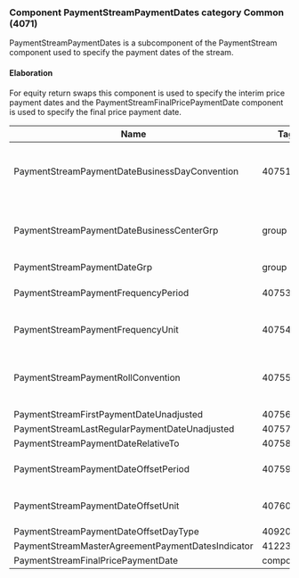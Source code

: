 ### Component PaymentStreamPaymentDates category Common (4071)

PaymentStreamPaymentDates is a subcomponent of the PaymentStream component used to specify the payment dates of the stream.

#### Elaboration

For equity return swaps this component is used to specify the interim price payment dates and the PaymentStreamFinalPricePaymentDate component is used to specify the final price payment date.

| Name                                              | Tag       | Req'd | Documentation                                                                                                                               |
|---------------------------------------------------|-----------|----------|-------------------------------------------------------------------------------------------------------------------------------|
| PaymentStreamPaymentDateBusinessDayConvention     | 40751     |       | When specified, this overrides the business day convention defined in the DateAdjustment component in Instrument. The specified value would be specific to this instance of the payment stream's payment dates. |
| PaymentStreamPaymentDateBusinessCenterGrp         | group     |       | When specified, this overrides the business centers defined in the DateAdjustment component in Instrument. The specified values would be specific to this instance of the payment stream's payment dates.       |
| PaymentStreamPaymentDateGrp                       | group     |       |                                                                                                                                |
| PaymentStreamPaymentFrequencyPeriod               | 40753     |       | Conditionally required when PaymentStreamPaymentFrequencyUnit(40754) is specified.                                                                                                                              |
| PaymentStreamPaymentFrequencyUnit                 | 40754     |       | Conditionally required when PaymentStreamPaymentFrequencyPeriod(40753) is specified.                                                                                                                            |
| PaymentStreamPaymentRollConvention                | 40755     |       | When specified, this overrides the date roll convention defined in the DateAdjustment component in Instrument. The specified values would be specific to this instance of the stream payment dates              |
| PaymentStreamFirstPaymentDateUnadjusted           | 40756     |       |                                                                                                                                |
| PaymentStreamLastRegularPaymentDateUnadjusted     | 40757     |       |                                                                                                                                |
| PaymentStreamPaymentDateRelativeTo                | 40758     |       |                                                                                                                                |
| PaymentStreamPaymentDateOffsetPeriod              | 40759     |       | Conditionally required when PaymentStreamPaymentDateOffsetUnit(40760) is specified.                                                                                                                             |
| PaymentStreamPaymentDateOffsetUnit                | 40760     |       | Conditionally required when PaymentStreamPaymentDateOffsetPeriod(40759) is specified.                                                                                                                           |
| PaymentStreamPaymentDateOffsetDayType             | 40920     |       |                                                                                                                                |
| PaymentStreamMasterAgreementPaymentDatesIndicator | 41223     |       |                                                                                                                                |
| PaymentStreamFinalPricePaymentDate                | component |       |                                                                                                                                |

